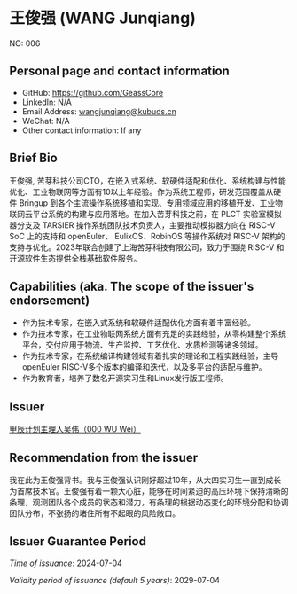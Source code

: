# 王俊强 (WANG Junqiang)

NO: 006

## Personal page and contact information

- GitHub: https://github.com/GeassCore
- LinkedIn: N/A
- Email Address: wangjunqiang@kubuds.cn
- WeChat: N/A
- Other contact information: If any

## Brief Bio

王俊强, 苦芽科技公司CTO，在嵌入式系统、软硬件适配和优化、系统构建与性能优化、工业物联网等方面有10以上年经验。作为系统工程师，研发范围覆盖从硬件 Bringup 到各个主流操作系统移植和实现、专用领域应用的移植开发、工业物联网云平台系统的构建与应用落地。在加入苦芽科技之前，在 PLCT 实验室模拟器分支及 TARSIER 操作系统团队技术负责人，主要推动模拟器方向在 RISC-V SoC 上的支持和 openEuler、 EulixOS、RobinOS 等操作系统对 RISC-V 架构的支持与优化。2023年联合创建了上海苦芽科技有限公司，致力于围绕 RISC-V 和开源软件生态提供全栈基础软件服务。

## Capabilities (aka. The scope of the issuer's endorsement)

- 作为技术专家，在嵌入式系统和软硬件适配优化方面有着丰富经验。
- 作为技术专家，在工业物联网系统方面有充足的实践经验，从零构建整个系统平台，交付应用于物流、生产监控、工艺优化、水质检测等诸多领域。
- 作为技术专家，在系统编译构建领域有着扎实的理论和工程实践经验，主导openEuler RISC-V多个版本的编译和迭代，以及多平台的适配与维护。
- 作为教育者，培养了数名开源实习生和Linux发行版工程师。

## Issuer

[甲辰计划主理人吴伟（000 WU Wei）](./000-WU-WEI.md)

## Recommendation from the issuer

我在此为王俊强背书。我与王俊强认识刚好超过10年，从大四实习生一直到成长为首席技术官。王俊强有着一颗大心脏，能够在时间紧迫的高压环境下保持清晰的条理，观测团队各个成员的状态和潜力，有条理的根据动态变化的环境分配和协调团队分布，不张扬的堵住所有不起眼的风险敞口。

## Issuer Guarantee Period

*Time of issuance*: 2024-07-04

*Validity period of issuance (default 5 years)*: 2029-07-04
